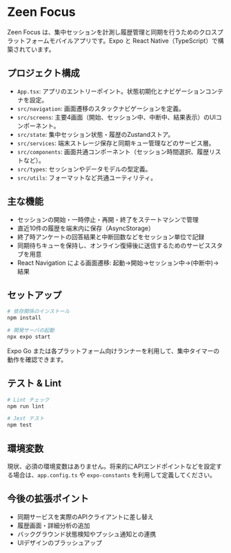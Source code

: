 # Zeen Focus

Zeen Focus は、集中セッションを計測し履歴管理と同期を行うためのクロスプラットフォームモバイルアプリです。Expo と React Native（TypeScript）で構築されています。

## プロジェクト構成

- `App.tsx`: アプリのエントリーポイント。状態初期化とナビゲーションコンテナを設定。
- `src/navigation`: 画面遷移のスタックナビゲーションを定義。
- `src/screens`: 主要4画面（開始、セッション中、中断中、結果表示）のUIコンポーネント。
- `src/state`: 集中セッション状態・履歴のZustandストア。
- `src/services`: 端末ストレージ保存と同期キュー管理などのサービス層。
- `src/components`: 画面共通コンポーネント（セッション時間選択、履歴リストなど）。
- `src/types`: セッションやデータモデルの型定義。
- `src/utils`: フォーマットなど共通ユーティリティ。

## 主な機能

- セッションの開始・一時停止・再開・終了をステートマシンで管理
- 直近10件の履歴を端末内に保存（AsyncStorage）
- 終了時アンケートの回答結果と中断回数などをセッション単位で記録
- 同期待ちキューを保持し、オンライン復帰後に送信するためのサービススタブを用意
- React Navigation による画面遷移: 起動→開始→セッション中→(中断中)→結果

## セットアップ

```bash
# 依存関係のインストール
npm install

# 開発サーバの起動
npx expo start
```

Expo Go または各プラットフォーム向けランナーを利用して、集中タイマーの動作を確認できます。

## テスト & Lint

```bash
# Lint チェック
npm run lint

# Jest テスト
npm test
```

## 環境変数

現状、必須の環境変数はありません。将来的にAPIエンドポイントなどを設定する場合は、`app.config.ts` や `expo-constants` を利用して定義してください。

## 今後の拡張ポイント

- 同期サービスを実際のAPIクライアントに差し替え
- 履歴画面・詳細分析の追加
- バックグラウンド状態検知やプッシュ通知との連携
- UIデザインのブラッシュアップ


